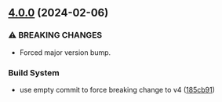 ## [4.0.0](https://github.com/ivangabriele/prettier-config/compare/v3.2.0...v4.0.0) (2024-02-06)

### ⚠ BREAKING CHANGES

- Forced major version bump.

### Build System

- use empty commit to force breaking change to v4
  ([185cb91](https://github.com/ivangabriele/prettier-config/commit/185cb913c2f9d66e17a5bba66a88cab51c168f68))
